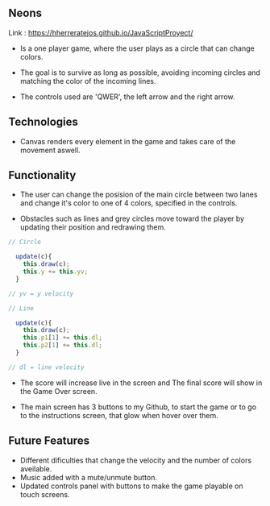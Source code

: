 ## Neons

Link : https://hherreratejos.github.io/JavaScriptProyect/

- Is a one player game, where the user plays as a circle that can change colors.

- The goal is to survive as long as possible, avoiding incoming circles and matching the color of the incoming lines.

- The controls used are 'QWER', the left arrow and the right arrow.

## Technologies

- Canvas renders every element in the game and takes care of the movement aswell.

## Functionality

- The user can change the posision of the main circle between two lanes and change it's color to one of 4 colors, specified in the controls.

- Obstacles such as lines and grey circles move toward the player by updating their position and redrawing them.

``` javascript
// Circle

  update(c){
    this.draw(c);
    this.y += this.yv;
  }

// yv = y velocity
```

``` javascript
// Line

  update(c){
    this.draw(c);
    this.p1[1] += this.dl;
    this.p2[1] += this.dl;
  }

// dl = line velocity
```
    
  - The score will increase live in the screen and The final score will show in the Game Over screen.
  
  - The main screen has 3 buttons to my Github, to start the game or to go to the instructions screen, that glow when hover over them.

## Future Features

* Different dificulties that change the velocity and the number of colors aveilable.
* Music added with a mute/unmute button.
* Updated controls panel with buttons to make the game playable on touch screens.
